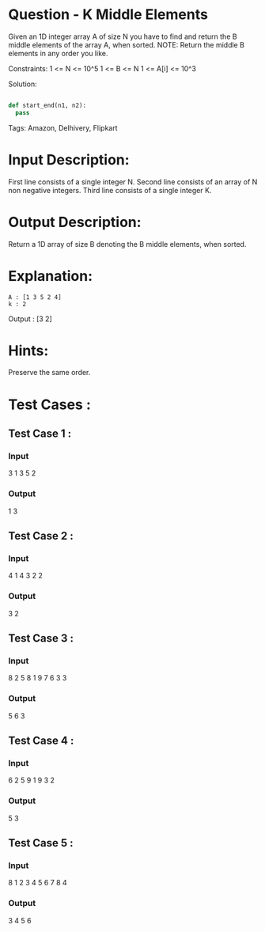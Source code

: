 # Question - K Middle Elements
Given an 1D integer array A of size N you have to find and return the B middle elements of the array A, when sorted.
NOTE:
Return the middle B elements in any order you like.

Constraints:
1 <= N <= 10^5
1 <= B <= N
1 <= A[i] <= 10^3

Solution:

```python

def start_end(n1, n2):
  pass

```

Tags:
Amazon, Delhivery, Flipkart

# Input Description:
First line consists of a single integer N.
Second line consists of an array of N non negative integers.
Third line consists of a single integer K.

# Output Description:
Return a 1D array of size B denoting the B middle elements, when sorted.

# Explanation:
    A : [1 3 5 2 4] 
    k : 2
 Output : [3 2]


# Hints:
Preserve the same order.

# Test Cases :
## Test Case 1 :
### Input
3
1 3 5
2
### Output
1 3


## Test Case 2 :
### Input
4
1 4 3 2
2
### Output
3 2


## Test Case 3 :
### Input
8
2 5 8 1 9 7 6 3
3
### Output
5 6 3

## Test Case 4 :
### Input
6
2 5 9 1 9 3
2
### Output
5 3


## Test Case 5 :
### Input
8
1 2 3 4 5 6 7 8
4
### Output
3 4 5 6
